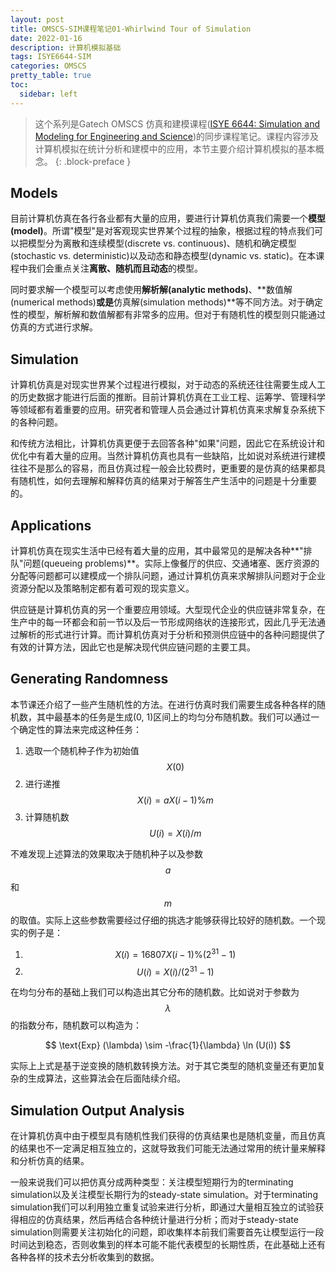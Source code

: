 ```yaml
---
layout: post
title: OMSCS-SIM课程笔记01-Whirlwind Tour of Simulation
date: 2022-01-16
description: 计算机模拟基础
tags: ISYE6644-SIM
categories: OMSCS
pretty_table: true
toc:
  sidebar: left
---
```



> 这个系列是Gatech OMSCS 仿真和建模课程([ISYE 6644: Simulation and Modeling for Engineering and Science](https://omscs.gatech.edu/isye-6644-simulation-and-modeling-engineering-and-science))的同步课程笔记。课程内容涉及计算机模拟在统计分析和建模中的应用，本节主要介绍计算机模拟的基本概念。
{: .block-preface }


## Models

目前计算机仿真在各行各业都有大量的应用，要进行计算机仿真我们需要一个**模型(model)**。所谓"模型"是对客观现实世界某个过程的抽象，根据过程的特点我们可以把模型分为离散和连续模型(discrete vs. continuous)、随机和确定模型(stochastic vs. deterministic)以及动态和静态模型(dynamic vs. static)。在本课程中我们会重点关注**离散、随机而且动态**的模型。

同时要求解一个模型可以考虑使用**解析解(analytic methods)**、**数值解(numerical methods)**或是**仿真解(simulation methods)**等不同方法。对于确定性的模型，解析解和数值解都有非常多的应用。但对于有随机性的模型则只能通过仿真的方式进行求解。

## Simulation

计算机仿真是对现实世界某个过程进行模拟，对于动态的系统还往往需要生成人工的历史数据才能进行后面的推断。目前计算机仿真在工业工程、运筹学、管理科学等领域都有着重要的应用。研究者和管理人员会通过计算机仿真来求解复杂系统下的各种问题。

和传统方法相比，计算机仿真更便于去回答各种"如果"问题，因此它在系统设计和优化中有着大量的应用。当然计算机仿真也具有一些缺陷，比如说对系统进行建模往往不是那么的容易，而且仿真过程一般会比较费时，更重要的是仿真的结果都具有随机性，如何去理解和解释仿真的结果对于解答生产生活中的问题是十分重要的。

## Applications

计算机仿真在现实生活中已经有着大量的应用，其中最常见的是解决各种**"排队"问题(queueing problems)**。实际上像餐厅的供应、交通堵塞、医疗资源的分配等问题都可以建模成一个排队问题，通过计算机仿真来求解排队问题对于企业资源分配以及策略制定都有着可观的现实意义。

供应链是计算机仿真的另一个重要应用领域。大型现代企业的供应链非常复杂，在生产中的每一环都会和前一节以及后一节形成网络状的连接形式，因此几乎无法通过解析的形式进行计算。而计算机仿真对于分析和预测供应链中的各种问题提供了有效的计算方法，因此它也是解决现代供应链问题的主要工具。

## Generating Randomness

本节课还介绍了一些产生随机性的方法。在进行仿真时我们需要生成各种各样的随机数，其中最基本的任务是生成(0, 1)区间上的均匀分布随机数。我们可以通过一个确定性的算法来完成这种任务：

1. 选取一个随机种子作为初始值$$X(0)$$
2. 进行递推$$X(i) = a X(i-1) \% m$$
3. 计算随机数$$U(i) = X(i) / m$$

不难发现上述算法的效果取决于随机种子以及参数$$a$$和$$m$$的取值。实际上这些参数需要经过仔细的挑选才能够获得比较好的随机数。一个现实的例子是：

1. $$X(i) = 16807 X(i-1) \% (2^{31}-1)$$
2. $$U(i) = X(i) / (2^{31}-1)$$

在均匀分布的基础上我们可以构造出其它分布的随机数。比如说对于参数为$$\lambda$$的指数分布，随机数可以构造为：

$$
\text{Exp} (\lambda) \sim -\frac{1}{\lambda} \ln (U(i))
$$

实际上上式是基于逆变换的随机数转换方法。对于其它类型的随机变量还有更加复杂的生成算法，这些算法会在后面陆续介绍。

## Simulation Output Analysis

在计算机仿真中由于模型具有随机性我们获得的仿真结果也是随机变量，而且仿真的结果也不一定满足相互独立的，这就导致我们可能无法通过常用的统计量来解释和分析仿真的结果。

一般来说我们可以把仿真分成两种类型：关注模型短期行为的terminating simulation以及关注模型长期行为的steady-state simulation。对于terminating simulation我们可以利用独立重复试验来进行分析，即通过大量相互独立的试验获得相应的仿真结果，然后再结合各种统计量进行分析；而对于steady-state simulation则需要关注初始化的问题，即收集样本前我们需要首先让模型运行一段时间达到稳态，否则收集到的样本可能不能代表模型的长期性质，在此基础上还有各种各样的技术去分析收集到的数据。